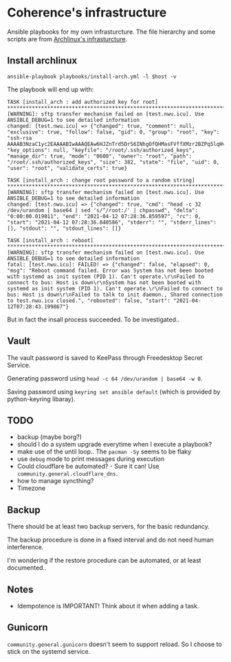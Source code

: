 # Coherence's infrastructure
Ansible playbooks for my own infrasturcture.
The file hierarchy and some scripts are from [Archlinux's infrasturcture](https://gitlab.archlinux.org/archlinux/infrastructure).

## Install archlinux
`ansible-playbook playbooks/install-arch.yml -l $host -v`

The playbook will end up with:
```
TASK [install_arch : add authorized key for root] ******************************************************************************************************************************************************************************************
[WARNING]: sftp transfer mechanism failed on [test.nwu.icu]. Use ANSIBLE_DEBUG=1 to see detailed information
changed: [test.nwu.icu] => {"changed": true, "comment": null, "exclusive": true, "follow": false, "gid": 0, "group": "root", "key": "ssh-rsa AAAAB3NzaC1yc2EAAAABIwAAAQEAw6HJZnTrd5DrS6INhgOfQHMasFVffXMzr2BZPq5lqHvg+RNhWSQ1X8LbaOlmsP6EhPiQJcTwTmy7Li2V62kmeqX0BSH4xrdBxd02MZxNWGNtgPtlsZYfKNy7GPLjNUHjySIQ9/8ABtaAGe6ZnHFFdK8DkV5vHGZ9PWCmXj5fH2oTSwuUFEz1vs9LNYyrtEz28A1xbc7A6a1PbOX9XWX6x01ziHj4XFrNlrxN3O3/MJRflb/ktCCedbPJzSnaFcb5qLiv49spop9wqsuIPPdupHYrjArk3g8sYR4cWY2bT24Jwh/M1P+Lgkn2B7DcYDJSEZZZjpuxotIWrRMNOha90w==", "key_options": null, "keyfile": "/root/.ssh/authorized_keys", "manage_dir": true, "mode": "0600", "owner": "root", "path": "/root/.ssh/authorized_keys", "size": 382, "state": "file", "uid": 0, "user": "root", "validate_certs": true}                                                                                                                                                                                                    

TASK [install_arch : change root password to a random string] ******************************************************************************************************************************************************************************
[WARNING]: sftp transfer mechanism failed on [test.nwu.icu]. Use ANSIBLE_DEBUG=1 to see detailed information
changed: [test.nwu.icu] => {"changed": true, "cmd": "head -c 32 /dev/urandom | base64 | sed 's/^/root:/' | chpasswd", "delta": "0:00:00.019011", "end": "2021-04-12 07:28:36.859597", "rc": 0, "start": "2021-04-12 07:28:36.840586", "stderr": "", "stderr_lines": [], "stdout": "", "stdout_lines": []}                                                                                                                                                                               

TASK [install_arch : reboot] ***************************************************************************************************************************************************************************************************************
[WARNING]: sftp transfer mechanism failed on [test.nwu.icu]. Use ANSIBLE_DEBUG=1 to see detailed information
fatal: [test.nwu.icu]: FAILED! => {"changed": false, "elapsed": 0, "msg": "Reboot command failed. Error was System has not been booted with systemd as init system (PID 1). Can't operate.\r\nFailed to connect to bus: Host is down\r\nSystem has not been booted with systemd as init system (PID 1). Can't operate.\r\nFailed to connect to bus: Host is down\r\nFailed to talk to init daemon., Shared connection to test.nwu.icu closed.", "rebooted": false, "start": "2021-04-12T07:28:43.199867"}
```
But in fact the insall process succeeded. To be investigated..

## Vault
The vault password is saved to KeePass through Freedesktop Secret Service.

Generating password using `head -c 64 /dev/urandom | base64 -w 0`.

Saving password using `keyring set ansible default` (which is provided by python-keyring libaray).

## TODO
- backup (maybe borg?)
- should I do a system upgrade everytime when I execute a playbook?
- make use of the until loop.. The `pacman -Sy` seems to be flaky
- use `debug` mode to print messages during execution
- Could cloudflare be automated? - Sure it can! Use `community.general.cloudflare_dns`.
- how to manage syncthing?
- Timezone

## Backup
There should be at least two backup servers, for the basic redundancy.

The backup procedure is done in a fixed interval and do not need human interference.

I'm wondering if the restore procedure can be automated, or at least documented..

## Notes
- Idempotence is IMPORTANT! Think about it when adding a task.

## Gunicorn
`community.general.gunicorn` doesn't seem to support reload. So I choose to stick on the systemd service.

